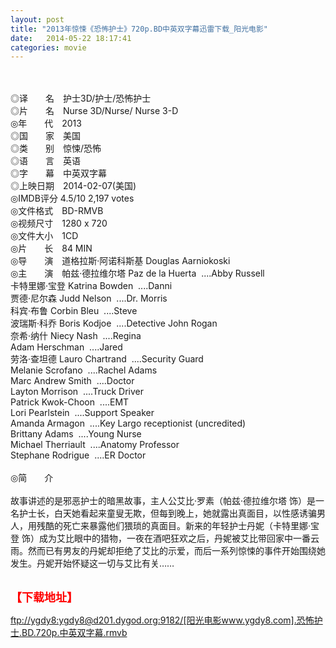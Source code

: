 ```yaml
---
layout: post
title: "2013年惊悚《恐怖护士》720p.BD中英双字幕迅雷下载_阳光电影"
date:   2014-05-22 18:17:41
categories: movie
---
```

<html>
 <body>
  <p>
  </p>
  <p>
   <br/>
   <img alt="" border="0" src="http://218.26.89.158/up/files/93/Cover/Nurse3D.jpg"/>
   <br/>
   <br/>
   ◎译　　名　护士3D/护士/恐怖护士
   <br/>
   ◎片　　名　Nurse 3D/Nurse/ Nurse 3-D
   <br/>
   ◎年　　代　2013
   <br/>
   ◎国　　家　美国
   <br/>
   ◎类　　别　惊悚/恐怖
   <br/>
   ◎语　　言　英语
   <br/>
   ◎字　　幕　中英双字幕
   <br/>
   ◎上映日期　2014-02-07(美国)
   <br/>
   ◎IMDB评分 4.5/10 2,197 votes
   <br/>
   ◎文件格式　BD-RMVB
   <br/>
   ◎视频尺寸　1280 x 720
   <br/>
   ◎文件大小　1CD
   <br/>
   ◎片　　长　84 MIN
   <br/>
   ◎导　　演　道格拉斯·阿诺科斯基 Douglas Aarniokoski
   <br/>
   ◎主　　演　帕兹·德拉维尔塔 Paz de la Huerta  ....Abby Russell
   <br/>
   卡特里娜·宝登 Katrina Bowden  ....Danni
   <br/>
   贾德·尼尔森 Judd Nelson  ....Dr. Morris
   <br/>
   科宾·布鲁 Corbin Bleu  ....Steve
   <br/>
   波瑞斯·科乔 Boris Kodjoe  ....Detective John Rogan
   <br/>
   奈希·纳什 Niecy Nash  ....Regina
   <br/>
   Adam Herschman  ....Jared
   <br/>
   劳洛·查坦德 Lauro Chartrand  ....Security Guard
   <br/>
   Melanie Scrofano  ....Rachel Adams
   <br/>
   Marc Andrew Smith  ....Doctor
   <br/>
   Layton Morrison  ....Truck Driver
   <br/>
   Patrick Kwok-Choon  ....EMT
   <br/>
   Lori Pearlstein  ....Support Speaker
   <br/>
   Amanda Armagon  ....Key Largo receptionist (uncredited)
   <br/>
   Brittany Adams  ....Young Nurse
   <br/>
   Michael Therriault  ....Anatomy Professor
   <br/>
   Stephane Rodrigue  ....ER Doctor
   <br/>
   <br/>
   ◎简　　介
   <br/>
   <br/>
   故事讲述的是邪恶护士的暗黑故事，主人公艾比·罗素（帕兹·德拉维尔塔 饰）是一名护士长，白天她看起来童叟无欺，但每到晚上，她就露出真面目，以性感诱骗男人，用残酷的死亡来暴露他们猥琐的真面目。新来的年轻护士丹妮（卡特里娜·宝登 饰）成为艾比眼中的猎物，一夜在酒吧狂欢之后，丹妮被艾比带回家中一番云雨。然而已有男友的丹妮却拒绝了艾比的示爱，而后一系列惊悚的事件开始围绕她发生。丹妮开始怀疑这一切与艾比有关……
   <br/>
   <br/>
   <img alt="" border="0" src="http://img15.poco.cn/mypoco/myphoto/20140402/21/66548034201404022143013514419745377_001.jpg"/>
  </p>
  <p>
  </p>
  <p>
  </p>
  <p>
   <strong>
    <font color="#ff0000" size="4">
     【下载地址】
    </font>
   </strong>
  </p>
  <p>
  </p>
  <p>
  </p>
  <a href="ftp://ygdy8:ygdy8@d201.dygod.org:9182/%5B%E9%98%B3%E5%85%89%E7%94%B5%E5%BD%B1www.ygdy8.com%5D.%E6%81%90%E6%80%96%E6%8A%A4%E5%A3%AB.BD.720p.%E4%B8%AD%E8%8B%B1%E5%8F%8C%E5%AD%97%E5%B9%95.rmvb">
   ftp://ygdy8:ygdy8@d201.dygod.org:9182/[阳光电影www.ygdy8.com].恐怖护士.BD.720p.中英双字幕.rmvb
  </a>
 </body>
</html>